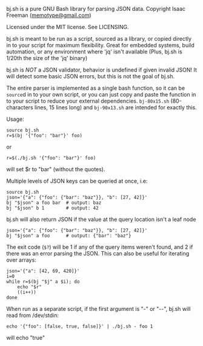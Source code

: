 bj.sh is a pure GNU Bash library for parsing JSON data.
Copyright Isaac Freeman (memotype@gmail.com)

Licensed under the MIT license. See LICENSING.

bj.sh is meant to be run as a script, sourced as a library, or copied directly
in to your script for maximum flexibility. Great for embedded systems, build
automation, or any environment where 'jq' isn't available (Plus, bj.sh is 1/20th
the size of the 'jq' binary)

bj.sh is *NOT* a JSON validator, behavior is undefined if given invalid JSON!
It will detect some basic JSON errors, but this is not the goal of bj.sh.

The entire parser is implemented as a single bash function, so it can be
`source`d in to your own script, or you can just copy and paste the function in
to your script to reduce your external dependencies. `bj-80x15.sh`
(80-characters lines, 15 lines long) and `bj-90x13.sh` are intended for exactly
this.

Usage:

    source bj.sh
    r=$(bj '{"foo": "bar"}' foo)

or

    r=$(./bj.sh '{"foo": "bar"}' foo)

will set $r to "bar" (without the quotes).

Multiple levels of JSON keys can be queried at once, i.e:

    source bj.sh
    json='{"a": {"foo": {"bar": "baz"}}, "b": [27, 42]}'
    bj "$json" a foo bar  # output: baz
    bj "$json" b 1        # output: 42

bj.sh will also return JSON if the value at the query location isn't a leaf node

    json='{"a": {"foo": {"bar": "baz"}}, "b": [27, 42]}'
    bj "$json" a foo      # output: {"bar": "baz"}

The exit code (`$?`) will be 1 if any of the query items weren't found, and 2 if
there was an error parsing the JSON. This can also be useful for iterating over
arrays:

    json='{"a": [42, 69, 420]}'
    i=0
    while r=$(bj "$j" a $i); do
        echo "$r"
        ((i++))
    done

When run as a separate script, if the first argument is "-" or "--", bj.sh will
read from /dev/stdin:

    echo '{"foo": [false, true, false]}' | ./bj.sh - foo 1

will echo "true"

